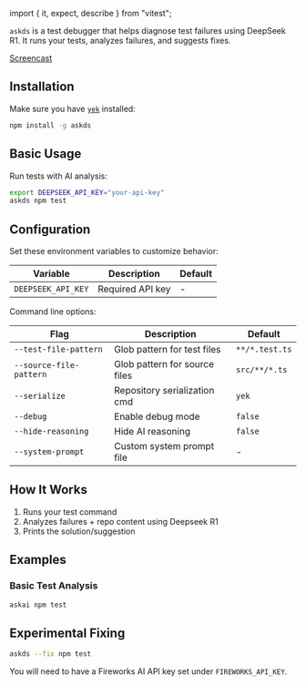 import { it, expect, describe } from "vitest";

`askds` is a test debugger that helps diagnose test failures using DeepSeek R1. It runs your tests, analyzes failures, and suggests fixes.

[Screencast](https://github.com/user-attachments/assets/477e92e2-6701-4138-8ffb-c910ef61571e)

## Installation

Make sure you have [`yek`](https://github.com/bodo-run/yek) installed:

```bash
npm install -g askds
```

## Basic Usage

Run tests with AI analysis:

```bash
export DEEPSEEK_API_KEY="your-api-key"
askds npm test
```

## Configuration

Set these environment variables to customize behavior:

| Variable           | Description      | Default |
| ------------------ | ---------------- | ------- |
| `DEEPSEEK_API_KEY` | Required API key | -       |

Command line options:

| Flag                    | Description                   | Default        |
| ----------------------- | ----------------------------- | -------------- |
| `--test-file-pattern`   | Glob pattern for test files   | `**/*.test.ts` |
| `--source-file-pattern` | Glob pattern for source files | `src/**/*.ts`  |
| `--serialize`           | Repository serialization cmd  | `yek`          |
| `--debug`               | Enable debug mode             | `false`        |
| `--hide-reasoning`      | Hide AI reasoning             | `false`        |
| `--system-prompt`       | Custom system prompt file     | -              |

## How It Works

1. Runs your test command
2. Analyzes failures + repo content using Deepseek R1
3. Prints the solution/suggestion

## Examples

### Basic Test Analysis

```bash
askai npm test
```

## Experimental Fixing

```bash
askds --fix npm test
```

You will need to have a Fireworks AI API key set under `FIREWORKS_API_KEY`.
